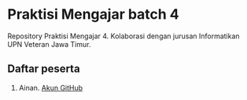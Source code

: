 # Praktisi Mengajar batch 4
Repository Praktisi Mengajar 4. Kolaborasi dengan jurusan Informatikan UPN Veteran Jawa Timur.

## Daftar peserta

1. Ainan. [Akun GitHub](github.com/ainandoo)
